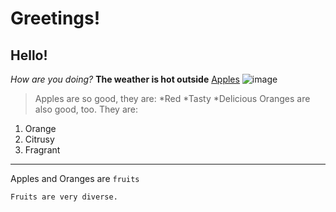 # Greetings!
## Hello!
*How are you doing?*
**The weather is hot outside**
[Apples](https://en.wikipedia.org/wiki/Apple)
![image](https://upload.wikimedia.org/wikipedia/commons/0/07/Honeycrisp-Apple.jpg)
>Apples are so good, they are:
*Red
*Tasty
*Delicious
>Oranges are also good, too. They are:
1. Orange
2. Citrusy
3. Fragrant
---
Apples and Oranges are `fruits`
```
Fruits are very diverse.
```
